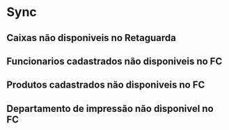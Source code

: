 <!-- TITLE: Sync -->
<!-- SUBTITLE: Incidentes - Sync -->

# Sync
## Caixas não disponiveis no Retaguarda
## Funcionarios cadastrados não disponiveis no FC
## Produtos cadastrados não disponiveis no FC
## Departamento de impressão não disponivel no FC
